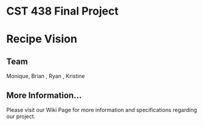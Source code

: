 # CST 438 Final Project
# Recipe Vision

## Team
Monique, Brian , Ryan , Kristine

## More Information...
Please visit our Wiki Page for more information and specifications regarding our project.
